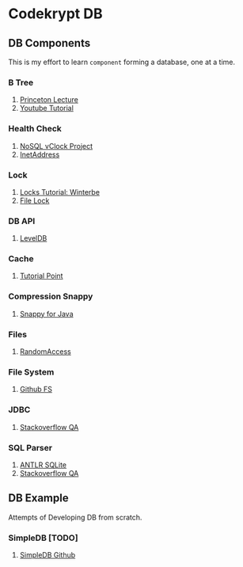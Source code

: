 # Codekrypt DB

## DB Components
This is my effort to learn `component` forming a database, one at a time.

### B Tree
1. [Princeton Lecture](https://github.com/kevin-wayne/algs4/blob/master/src/main/java/edu/princeton/cs/algs4/BTree.java)
2. [Youtube Tutorial](https://www.youtube.com/watch?v=C_q5ccN84C8)

### Health Check
1. [NoSQL vClock Project](https://github.com/paulnguyen/nosql)
2. [InetAddress](https://www.geeksforgeeks.org/networking-class-in-java/)

### Lock
1. [Locks Tutorial: Winterbe](https://winterbe.com/posts/2015/04/30/java8-concurrency-tutorial-synchronized-locks-examples/)
2. [File Lock](https://www.tutorialspoint.com/java_nio/java_nio_filelock.htm)

### DB API
1. [LevelDB](https://github.com/dain/leveldb)

### Cache
1. [Tutorial Point](https://www.tutorialspoint.com/guava/guava_caching_utilities.htm)

### Compression Snappy
1. [Snappy for Java](https://xerial.org/snappy-java/)

### Files
1. [RandomAccess](https://www.javatpoint.com/java-randomaccessfile-class)

### File System
1. [Github FS](https://github.com/gnodet/githubfs/blob/master/src/main/java/fr/gnodet/githubfs/GitHubFileSystem.java)

### JDBC
1. [Stackoverflow QA](https://stackoverflow.com/questions/28114725/writing-a-custom-jdbc-driver-in-java-a-very-basic-one)

### SQL Parser
1. [ANTLR SQLite](https://github.com/antlr/grammars-v4/tree/master/sql/sqlite)
2. [Stackoverflow QA](https://stackoverflow.com/questions/49769147/parsing-mysql-using-antlr4-simple-example)


## DB Example
Attempts of Developing DB from scratch.

### SimpleDB [TODO]
1. [SimpleDB Github](https://github.com/iamxpy/SimpleDB)